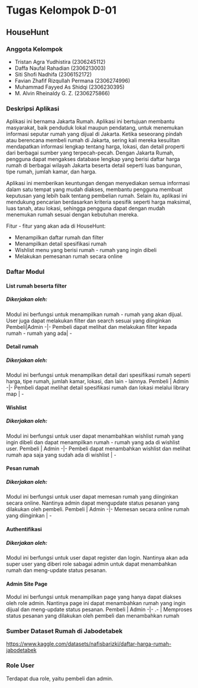 
# Tugas Kelompok D-01

## HouseHunt

### Anggota Kelompok
- Tristan Agra Yudhistira (2306245112)
- Daffa Naufal Rahadian (2306213003) 
- Siti Shofi Nadhifa (2306152172)
- Favian Zhafif Rizqullah Permana (2306274996)
- Muhammad Fayyed As Shidqi (2306230395)
- M. Alvin Rheinaldy G. Z. (2306275866)

### Deskripsi Aplikasi
Aplikasi ini bernama Jakarta Rumah. Aplikasi ini bertujuan membantu masyarakat, baik penduduk lokal maupun pendatang, untuk menemukan informasi seputar rumah yang dijual di Jakarta. Ketika seseorang pindah atau berencana membeli rumah di Jakarta, sering kali mereka kesulitan mendapatkan informasi lengkap tentang harga, lokasi, dan detail properti dari berbagai sumber yang terpecah-pecah. Dengan Jakarta Rumah, pengguna dapat mengakses database lengkap yang berisi daftar harga rumah di berbagai wilayah Jakarta beserta detail seperti luas bangunan, tipe rumah, jumlah kamar, dan harga.

Aplikasi ini memberikan keuntungan dengan menyediakan semua informasi dalam satu tempat yang mudah diakses, membantu pengguna membuat keputusan yang lebih baik tentang pembelian rumah. Selain itu, aplikasi ini mendukung pencarian berdasarkan kriteria spesifik seperti harga maksimal, luas tanah, atau lokasi, sehingga pengguna dapat dengan mudah menemukan rumah sesuai dengan kebutuhan mereka.

Fitur - fitur yang akan ada di HouseHunt:
- Menampilkan daftar rumah dan filter
- Menampilkan detail spesifikasi rumah
- Wishlist menu yang berisi rumah - rumah yang ingin dibeli
- Melakukan pemesanan rumah secara online

### Daftar Modul

#### List rumah beserta filter 
##### Dikerjakan oleh: 
Modul ini berfungsi untuk menampilkan rumah - rumah yang akan dijual. User juga dapat melakukan filter dan search sesuai yang diinginkan
Pembeli|Admin
-|-
Pembeli dapat melihat dan melakukan filter kepada rumah - rumah yang ada| -

#### Detail rumah
##### Dikerjakan oleh: 
Modul ini berfungsi untuk menampilkan detail dari spesifikasi rumah seperti harga, tipe rumah, jumlah kamar, lokasi, dan lain - lainnya.
Pembeli | Admin
-|-
Pembeli dapat melihat detail spesifikasi rumah dan lokasi melalui library map | -

#### Wishlist
##### Dikerjakan oleh:
Modul ini berfungsi untuk user dapat menambahkan wishlist rumah yang ingin dibeli dan dapat menampilkan rumah - rumah yang ada di wishlist user.
Pembeli | Admin
-|-
Pembeli dapat menambahkan wishlist dan melihat rumah apa saja yang sudah ada di wishlist | -

#### Pesan rumah
##### Dikerjakan oleh:
Modul ini berfungsi untuk user dapat memesan rumah yang diinginkan secara online. Nantinya admin dapat mengupdate status pesanan yang dilakukan oleh pembeli.
Pembeli | Admin
-|-
Memesan secara online rumah yang diinginkan | -

#### Authentifikasi
##### Dikerjakan oleh:
Modul ini berfungsi untuk user dapat register dan login. Nantinya akan ada super user yang diberi role sabagai admin untuk dapat menambahkan rumah dan meng-update status pesanan.

#### Admin Site Page
Modul ini berfungsi untuk menampilkan page yang hanya dapat diakses oleh role admin. Nantinya page ini dapat menambahkan rumah yang ingin dijual dan meng-update status pesanan.
Pembeli | Admin
-|-
.- | Memproses status pesanan yang dilakukan oleh pembeli dan menambahkan rumah


### Sumber Dataset Rumah di Jabodetabek
https://www.kaggle.com/datasets/nafisbarizki/daftar-harga-rumah-jabodetabek 

### Role User
Terdapat dua role, yaitu pembeli dan admin.